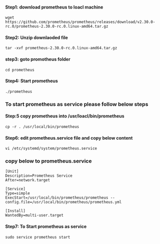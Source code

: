 #### Step1: download prometheus to loacl machine
```
wget https://github.com/prometheus/prometheus/releases/download/v2.30.0-rc.0/prometheus-2.30.0-rc.0.linux-amd64.tar.gz
```
#### Step2: Unzip downlaoded file 
```
tar -xvf prometheus-2.30.0-rc.0.linux-amd64.tar.gz
```
#### step3: goto promotheus folder
```
cd prometheus
```
#### Step4: Start prometheus

```
./prometheus
```

### To start prometheus as service please follow below steps 

#### Step:5 copy prometheus into /usr/loacl/bin/prometheus
```
cp -r . /usr/local/bin/prometheus
```

#### Step6: edit prometheus.service file and copy below content 

```
vi /etc/systemd/system/prometheus.service
```

### copy below to prometheus.service

```
[Unit]
Description=Prometheus Service
After=network.target

[Service]
Type=simple
ExecStart=/usr/local/bin/prometheus/prometheus --config.file=/usr/local/bin/prometheus/prometheus.yml

[Install]
WantedBy=multi-user.target
```
#### Step7:  To Start prometheus as service 
```
sudo service prometheus start
```
